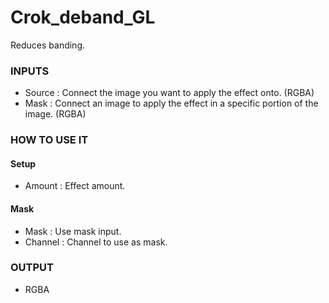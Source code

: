 # Crok_deband_GL

Reduces banding.

### INPUTS
* Source : Connect the image you want to apply the effect onto. (RGBA)
* Mask : Connect an image to apply the effect in a specific portion of the image. (RGBA)

### HOW TO USE IT

#### Setup

* Amount : Effect amount.

#### Mask

* Mask : Use mask input.
* Channel : Channel to use as mask.

### OUTPUT
* RGBA